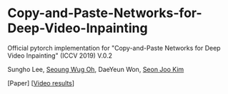 # Copy-and-Paste-Networks-for-Deep-Video-Inpainting
Official pytorch implementation for "Copy-and-Paste Networks for Deep Video Inpainting" (ICCV 2019) V.0.2

Sungho Lee, [Seoung Wug Oh](https://sites.google.com/view/seoungwugoh), DaeYeun Won, [Seon Joo Kim](https://sites.google.com/site/seonjookim/)

[Paper] [[Video results](https://youtu.be/BKdxR9bQQMU)]

